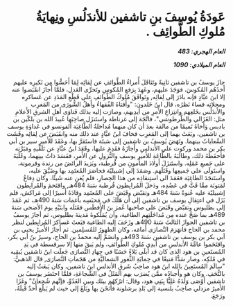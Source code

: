 <h1 dir="rtl">عَودَةُ يُوسفَ بنِ تاشفين للأندَلُسِ ونِهايَةُ مُلوكِ الطَّوائِف .</h1>

<h5 dir="rtl">العام الهجري:  483

العام الميلادي: 1090

</h5>

<p dir="rtl">جازَ يوسفُ بن تاشفين ثانِيةً وتَثاقَلَ أُمراءُ الطَّوائفِ عن لِقائِه لِمَا أَحَسُّوا مِن نَكيرِه عليهم أَخذَهُم المُكوسَ، فوَجَدَ عليهم، وعَهِدَ بِرَفعِ المُكوسِ وتَحرِّى العَدل، فلمَّا أَجازَ انقَبَضوا عنه إلا ابنَ عبَّادٍ فإنه بادَرَ إلى لِقائِه, وتَوافَقَ مُلوكُ الطَّوائفِ على قَطْعِ المَدَدِ عن عَساكرِه ومحلاتِه فساءَ نَظرُه، قال ابنُ خَلدون: "وأَفتاهُ الفُقهاءُ وأَهلُ الشُّورَى من المَغرِب والأَندَلُس بخَلعِهم وانتِزاعِ الأَمرِ من أَيدِيهم، وصارَت إليه بذلك فَتاوَى أَهلِ الشرقِ الأَعلامِ مثل: الغَزَالي والطَّرطوشي"، فاتَّجَهَ إلى غرناطة واستَنزَل صاحِبَها عُبيدَ الله بن بلكّين بن باديس وَأخاهُ تَميمًا من مالقة بعدَ أن كان منهما مُداخلةُ الطَّاغِيَة ألفونسو في عَداوَةِ يوسف بن تاشفين، وبَعَثَ بهما إلى المَغرِب فخافَ ابنُ عبَّادٍ عند ذلك منه وانقَبَضَ عن لِقائِه وفَشَت السِّعاياتُ بينهما. ونَهَضَ يُوسفُ بن تاشفين إلى سَبتَة فاستَقرَّ بها، وعَقَدَ للأَميرِ سير بن أبي بكر بن محمد وركوت على الأَندلسِ وأَجازَهُ فقَدِمَ عليها، وقَعَدَ ابنُ عبَّادٍ عن تَلَقِّيهِ ومَبَرَّتِه فأَحفَظَهُ ذلك، وطالَبَهُ بالطَّاعَةِ للأَميرِ يوسف والنُّزولِ عن الأَمرِ، ففَسَدَ ذاتُ بينِهما، وغَلَبَهُ على جَميعِ عَمَلِه. واستَنزَلَ أَولادَ المأَمونِ من قُرطبة، ويَزيدَ الرائضَ من رندة وقرمونة، واستَولَى على جَميعِها وقَتَلَهم. وصَمَدَ إلى إشبيليّة فحاصَرَ المُعتَمِد بها وضَيَّقَ عليه، واستَنجَدَ الطاغِيَة فعَمَدَ الى استِنقاذِه من هذا الحِصارِ، فلم يُغنِ عنه شَيئًا، وكان دِفاعُ لمَتونَة ممَّا فَتَّ في عَضُدِه، ودَخلَ المُرابِطون قُرطبة سَنةَ 484هـ, واقتَحمَ والمُرابِطون إشبيليّة عليه عُنوةً سَنةَ 484هـ وتقبّض وقَبَضَ على المُعتَمِد وقادَهُ أَسيرًا إلى مَراكش، فلم يَزَل في اعتِقالِ يوسف بن تاشفين إلى أن هَلَكَ في مَحبَسِه بأغمات سَنةَ 490هـ، ثم عَمَدَ إلى بطليوس وتقبّض وقَبَضَ على صاحبها عُمرَ بنَ الأَفطَس فقَتَلَه وابنَيْهِ يومَ الأضحى سَنةَ 489هـ بما صَحَّ عنده مِن مُداخَلَتِهم الطاغية، وأن يُمَلِّكوهُ مَدينةَ بطليوس، ثم أجازَ يوسفُ بن تاشفين الجوازَ الثالثَ سَنةَ 490هـ وزَحَفَ إليه الطاغية فبَعثَ عَساكرَ المُرابِطين لنظر محمد بن الحاج فانهَزمَ النَّصارَى أَمامَه، وكان الظهورُ للمُسلِمين. ثم أَجازَ الأَميرُ يحيى بن أبي بكر بن يوسف بن تاشفين سَنةَ 493هـ، وانضَمَّ إليه محمدُ بن الحاج، وسيرُ بنُ أبي بكر، واقتَحَموا عامَّةَ الأندلسِ من أَيدِي مُلوكِ الطَّوائفِ، ولم يَبقَ منها إلا سرقسطة في يَدِ المُستَعينِ بن هود الذى كان قد أَبلَى بَلاءً حَسَنًا في جِهادِ النَّصارَى جَعلَت ابنُ تاشفين يُبقِيه في مُلكِه، وصار سَدًّا مَنيعًا في حِمايَةِ الثُّغورِ الشماليَّةِ من هَجَماتِ النَّصارَى, قال الذهبيُّ: "سالَمَ المُستَعِينُ بالله ابنُ هود صاحِبُ شَرقِ الأندلسِ ابنَ تاشفين، وكان يَبعَثُ إليه بالتُّحَفِ. وكان هو وأَجنادُه ممَّن يُضرَب بهم المَثَلُ في الشَّجاعَةِ، فلمَّا احتَضَر يوسفُ بن تاشفين أَوْصَى وَلَدَهُ عَلِيًّا بِبَنِي هود، وقال: اترُكهُم بينَك وبين العَدُوِّ، فإنَّهم شُجعانٌ" وغَزَا الأَميرُ مزدلي صاحِبُ بلنسية إلى بَلدِ برشلونة فأَثخَنَ بها وبَلَغَ إلى حيث لم يَبلُغ أَحدٌ قَبلَهُ، ورَجَعَ.</p></br>
